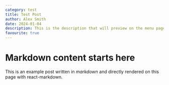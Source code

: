 ```yaml
---
category: test
title: Test Post
author: Alex Smith
date: 2024-01-04
description: This is the description that will preview on the menu pages.
favourite: true
---
```


# Markdown content starts here

This is an example post written in *markdown* and directly rendered on this page with react-markdown.
